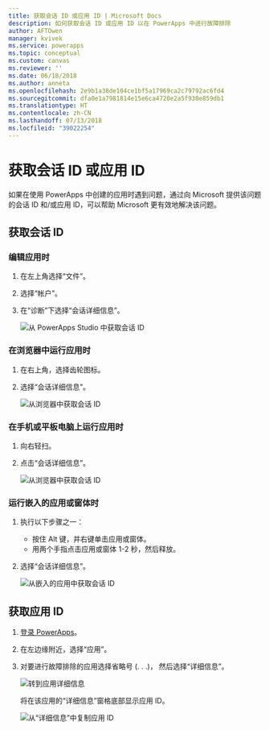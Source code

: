 ```yaml
---
title: 获取会话 ID 或应用 ID | Microsoft Docs
description: 如何获取会话 ID 或应用 ID 以在 PowerApps 中进行故障排除
author: AFTOwen
manager: kvivek
ms.service: powerapps
ms.topic: conceptual
ms.custom: canvas
ms.reviewer: ''
ms.date: 06/18/2018
ms.author: anneta
ms.openlocfilehash: 2e9b1a38de104ce1bf5a17969ca2c79792ac6fd4
ms.sourcegitcommit: dfa0e1a7981814e15e6ca4720e2a5f930e859db1
ms.translationtype: HT
ms.contentlocale: zh-CN
ms.lasthandoff: 07/13/2018
ms.locfileid: "39022254"
---
```

# <a name="get-a-session-id-or-an-app-id"></a>获取会话 ID 或应用 ID
如果在使用 PowerApps 中创建的应用时遇到问题，通过向 Microsoft 提供该问题的会话 ID 和/或应用 ID，可以帮助 Microsoft 更有效地解决该问题。

## <a name="get-the-session-id"></a>获取会话 ID

### <a name="when-editing-an-app"></a>编辑应用时
1. 在左上角选择“文件”。

1. 选择“帐户”。

1. 在“诊断”下选择“会话详细信息”。

    ![从 PowerApps Studio 中获取会话 ID](media/get-sessionid/studio.png)

### <a name="when-running-an-app-in-a-browser"></a>在浏览器中运行应用时
1. 在右上角，选择齿轮图标。

1. 选择“会话详细信息”。

    ![从浏览器中获取会话 ID](media/get-sessionid/browser.png)

### <a name="when-running-an-app-on-a-phone-or-a-tablet"></a>在手机或平板电脑上运行应用时
1. 向右轻扫。

1. 点击“会话详细信息”。

    ![从浏览器中获取会话 ID](media/get-sessionid/mobile.png)

### <a name="when-running-an-embedded-app-or-form"></a>运行嵌入的应用或窗体时
1. 执行以下步骤之一：

    - 按住 Alt 键，并右键单击应用或窗体。
    - 用两个手指点击应用或窗体 1-2 秒，然后释放。

1. 选择“会话详细信息”。

    ![从嵌入的应用中获取会话 ID](media/get-sessionid/embedded.png)

## <a name="get-an-app-id"></a>获取应用 ID
1. [登录 PowerApps](https://powerapps.microsoft.com)。

1. 在左边缘附近，选择“应用”。

1. 对要进行故障排除的应用选择省略号 (. . .)， 然后选择“详细信息”。

    ![转到应用详细信息](./media/get-sessionid/details.png)

    将在该应用的“详细信息”窗格底部显示应用 ID。

    ![从“详细信息”中复制应用 ID](./media/get-sessionid/app-id.png)
